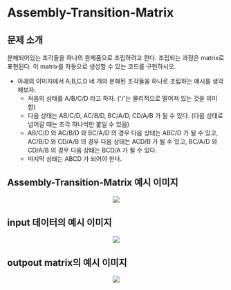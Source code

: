 # Assembly-Transition-Matrix

## 문제 소개
분해되어있는 조각들을 하나의 완제품으로 조립하려고 한다. 조립되는 과정은 matrix로 표현된다. 이 matrix를 자동으로 생성할 수 있는 코드를 구현하시오.
- 아래의 이미지에서 A,B,C,D 네 개의 분해된 조각들을 하나로 조립하는 예시를 생각해보자.
  - 처음의 상태를 A/B/C/D 라고 하자. ('/'는 물리적으로 떨어져 있는 것을 의미함)
  - 다음 상태는 AB/C/D, AC/B/D, BC/A/D, CD/A/B 가 될 수 있다. (다음 상태로 넘어갈 때는 조각 하나씩만 붙일 수 있음)
  - AB/C/D 와 AC/B/D 와 BC/A/D 의 경우 다음 상태는 ABC/D 가 될 수 있고, AC/B/D 와 CD/A/B 의 경우 다음 상태는 ACD/B 가 될 수 있고, BC/A/D 와 CD/A/B 의 경우 다음 상태는 BCD/A 가 될 수 있다.
  - 마지막 상태는 ABCD 가 되어야 한다.

## Assembly-Transition-Matrix 예시 이미지
<p align="center">
<img src="https://user-images.githubusercontent.com/129838827/236609380-bd8b6359-6c4f-48ef-a06b-2cd2b7de6074.png">
</p>

## input 데이터의 예시 이미지
<p align="center">
<img src="https://user-images.githubusercontent.com/129838827/236611773-4aac4dcd-c3b1-4af7-b713-012e6a78b4f5.png">
</p>

## outpout matrix의 예시 이미지
<p align="center">
<img src="https://user-images.githubusercontent.com/129838827/236611773-4aac4dcd-c3b1-4af7-b713-012e6a78b4f5.png">
</p>

